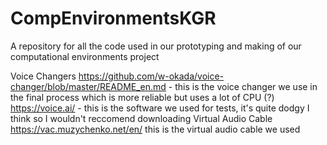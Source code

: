 # CompEnvironmentsKGR
A repository for all the code used in our prototyping and making of our computational environments project 


Voice Changers
https://github.com/w-okada/voice-changer/blob/master/README_en.md - this is the voice changer we use in the final process which is more reliable but uses a lot of CPU (?) 
https://voice.ai/ - this is the software we used for tests, it's quite dodgy I think so I wouldn't reccomend downloading
Virtual Audio Cable
https://vac.muzychenko.net/en/ this is the virtual audio cable we used
